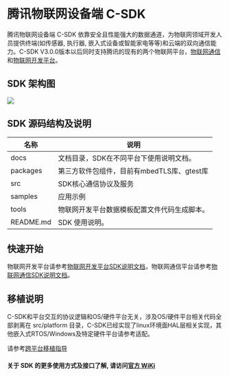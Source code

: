 # 腾讯物联网设备端 C-SDK
腾讯物联网设备端 C-SDK 依靠安全且性能强大的数据通道，为物联网领域开发人员提供终端(如传感器, 执行器, 嵌入式设备或智能家电等等)和云端的双向通信能力。C-SDK V3.0.0版本以后同时支持腾讯的现有的两个物联网平台，[物联网通信](https://console.cloud.tencent.com/iotcloud/products)和[物联网开发平台](https://console.cloud.tencent.com/iotexplorer)。

## SDK 架构图
![](https://main.qcloudimg.com/raw/fb3ce5f898ba604e47a396b0dd5dbf8e.jpg)

## SDK 源码结构及说明
| 名称                            | 说明                                                         |
| ------------------------------- | ------------------------------------------------------------ |
| docs                            | 文档目录，SDK在不同平台下使用说明文档。                           |
| packages                     | 第三方软件包组件，目前有mbedTLS库、gtest库 |
| src                             | SDK核心通信协议及服务                                      |
| samples                     | 应用示例 |
| tools                           | 物联网开发平台数据模板配置文件代码生成脚本。                                               |
| README.md                       | SDK 使用说明。                                               |

## 快速开始
物联网开发平台请参考[物联网开发平台SDK说明文档](https://github.com/tencentyun/qcloud-iot-sdk-embedded-c/blob/master/docs/物联网开发平台.md)，物联网通信平台请参考[物联网通信SDK说明文档](https://github.com/tencentyun/qcloud-iot-sdk-embedded-c/blob/master/docs/物联网通信.md)。

## 移植说明
C-SDK和平台交互的协议逻辑和OS/硬件平台无关，涉及OS/硬件平台相关代码全部剥离在 src/platform 目录，C-SDK已经实现了linux环境面HAL层相关实现，其他嵌入式RTOS/Windows及特定硬件平台请参考适配。

请参考[跨平台移植指导](https://cloud.tencent.com/document/product/634/12515)


#### 关于 SDK 的更多使用方式及接口了解, 请访问[官方 WiKi](https://github.com/tencentyun/qcloud-iot-sdk-embedded-c/wiki)